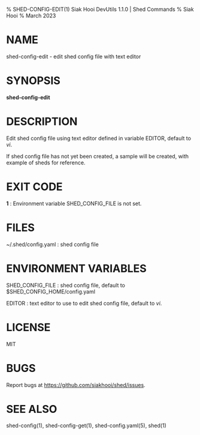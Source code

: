 % SHED-CONFIG-EDIT(1) Siak Hooi DevUtils 1.1.0 | Shed Commands
% Siak Hooi
% March 2023

# NAME
shed-config-edit - edit shed config file with text editor

# SYNOPSIS
**shed-config-edit**

# DESCRIPTION
Edit shed config file using text editor defined in variable EDITOR, default to *vi*.

If shed config file has not yet been created, a sample will be created, with example of sheds for reference.

# EXIT CODE
**1**
: Environment variable SHED_CONFIG_FILE is not set.

# FILES
~/.shed/config.yaml
: shed config file

# ENVIRONMENT VARIABLES
SHED_CONFIG_FILE
: shed config file, default to $SHED_CONFIG_HOME/config.yaml

EDITOR
: text editor to use to edit shed config file, default to *vi*.

# LICENSE
MIT

# BUGS
Report bugs at https://github.com/siakhooi/shed/issues.

# SEE ALSO
shed-config(1), shed-config-get(1), shed-config.yaml(5), shed(1)
